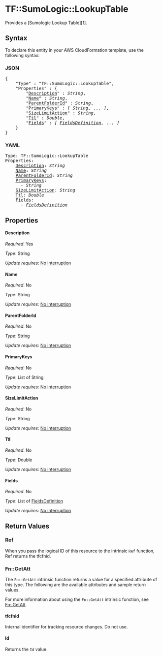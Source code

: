 # TF::SumoLogic::LookupTable

Provides a [Sumologic Lookup Table][1].

## Syntax

To declare this entity in your AWS CloudFormation template, use the following syntax:

### JSON

<pre>
{
    "Type" : "TF::SumoLogic::LookupTable",
    "Properties" : {
        "<a href="#description" title="Description">Description</a>" : <i>String</i>,
        "<a href="#name" title="Name">Name</a>" : <i>String</i>,
        "<a href="#parentfolderid" title="ParentFolderId">ParentFolderId</a>" : <i>String</i>,
        "<a href="#primarykeys" title="PrimaryKeys">PrimaryKeys</a>" : <i>[ String, ... ]</i>,
        "<a href="#sizelimitaction" title="SizeLimitAction">SizeLimitAction</a>" : <i>String</i>,
        "<a href="#ttl" title="Ttl">Ttl</a>" : <i>Double</i>,
        "<a href="#fields" title="Fields">Fields</a>" : <i>[ <a href="fieldsdefinition.md">FieldsDefinition</a>, ... ]</i>
    }
}
</pre>

### YAML

<pre>
Type: TF::SumoLogic::LookupTable
Properties:
    <a href="#description" title="Description">Description</a>: <i>String</i>
    <a href="#name" title="Name">Name</a>: <i>String</i>
    <a href="#parentfolderid" title="ParentFolderId">ParentFolderId</a>: <i>String</i>
    <a href="#primarykeys" title="PrimaryKeys">PrimaryKeys</a>: <i>
      - String</i>
    <a href="#sizelimitaction" title="SizeLimitAction">SizeLimitAction</a>: <i>String</i>
    <a href="#ttl" title="Ttl">Ttl</a>: <i>Double</i>
    <a href="#fields" title="Fields">Fields</a>: <i>
      - <a href="fieldsdefinition.md">FieldsDefinition</a></i>
</pre>

## Properties

#### Description

_Required_: Yes

_Type_: String

_Update requires_: [No interruption](https://docs.aws.amazon.com/AWSCloudFormation/latest/UserGuide/using-cfn-updating-stacks-update-behaviors.html#update-no-interrupt)

#### Name

_Required_: No

_Type_: String

_Update requires_: [No interruption](https://docs.aws.amazon.com/AWSCloudFormation/latest/UserGuide/using-cfn-updating-stacks-update-behaviors.html#update-no-interrupt)

#### ParentFolderId

_Required_: No

_Type_: String

_Update requires_: [No interruption](https://docs.aws.amazon.com/AWSCloudFormation/latest/UserGuide/using-cfn-updating-stacks-update-behaviors.html#update-no-interrupt)

#### PrimaryKeys

_Required_: No

_Type_: List of String

_Update requires_: [No interruption](https://docs.aws.amazon.com/AWSCloudFormation/latest/UserGuide/using-cfn-updating-stacks-update-behaviors.html#update-no-interrupt)

#### SizeLimitAction

_Required_: No

_Type_: String

_Update requires_: [No interruption](https://docs.aws.amazon.com/AWSCloudFormation/latest/UserGuide/using-cfn-updating-stacks-update-behaviors.html#update-no-interrupt)

#### Ttl

_Required_: No

_Type_: Double

_Update requires_: [No interruption](https://docs.aws.amazon.com/AWSCloudFormation/latest/UserGuide/using-cfn-updating-stacks-update-behaviors.html#update-no-interrupt)

#### Fields

_Required_: No

_Type_: List of <a href="fieldsdefinition.md">FieldsDefinition</a>

_Update requires_: [No interruption](https://docs.aws.amazon.com/AWSCloudFormation/latest/UserGuide/using-cfn-updating-stacks-update-behaviors.html#update-no-interrupt)

## Return Values

### Ref

When you pass the logical ID of this resource to the intrinsic `Ref` function, Ref returns the tfcfnid.

### Fn::GetAtt

The `Fn::GetAtt` intrinsic function returns a value for a specified attribute of this type. The following are the available attributes and sample return values.

For more information about using the `Fn::GetAtt` intrinsic function, see [Fn::GetAtt](https://docs.aws.amazon.com/AWSCloudFormation/latest/UserGuide/intrinsic-function-reference-getatt.html).

#### tfcfnid

Internal identifier for tracking resource changes. Do not use.

#### Id

Returns the <code>Id</code> value.

